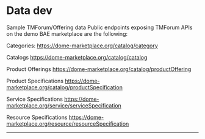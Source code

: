 # Data dev


Sample TMForum/Offering data
Public endpoints exposing TMForum APIs on the demo BAE marketplace are the following:

Categories:
https://dome-marketplace.org/catalog/category

Catalogs
https://dome-marketplace.org/catalog/catalog

Product Offerings
https://dome-marketplace.org/catalog/productOffering

Product Specifications
https://dome-marketplace.org/catalog/productSpecification

Service Specifications
https://dome-marketplace.org/service/serviceSpecification

Resource Specifications
https://dome-marketplace.org/resource/resourceSpecification

---
